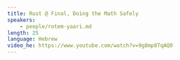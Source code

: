 ```yaml
---
title: Rust @ Final, Doing the Math Safely
speakers:
    - people/rotem-yaari.md
length: 25
language: Hebrew
video_he: https://www.youtube.com/watch?v=9g8mp8TqAQ0
---
```


